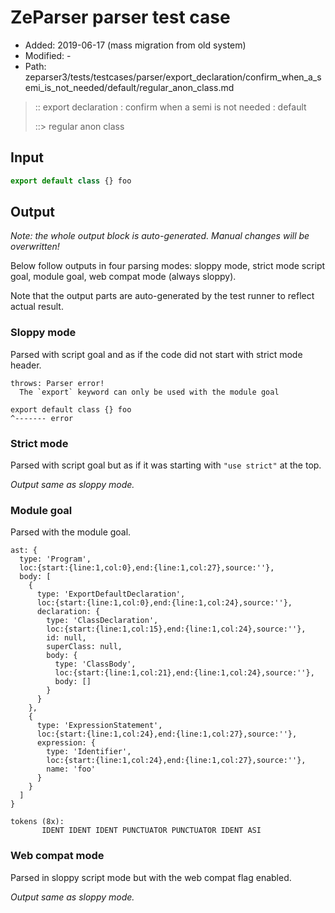 # ZeParser parser test case

- Added: 2019-06-17 (mass migration from old system)
- Modified: -
- Path: zeparser3/tests/testcases/parser/export_declaration/confirm_when_a_semi_is_not_needed/default/regular_anon_class.md

> :: export declaration : confirm when a semi is not needed : default
>
> ::> regular anon class

## Input

`````js
export default class {} foo
`````

## Output

_Note: the whole output block is auto-generated. Manual changes will be overwritten!_

Below follow outputs in four parsing modes: sloppy mode, strict mode script goal, module goal, web compat mode (always sloppy).

Note that the output parts are auto-generated by the test runner to reflect actual result.

### Sloppy mode

Parsed with script goal and as if the code did not start with strict mode header.

`````
throws: Parser error!
  The `export` keyword can only be used with the module goal

export default class {} foo
^------- error
`````

### Strict mode

Parsed with script goal but as if it was starting with `"use strict"` at the top.

_Output same as sloppy mode._

### Module goal

Parsed with the module goal.

`````
ast: {
  type: 'Program',
  loc:{start:{line:1,col:0},end:{line:1,col:27},source:''},
  body: [
    {
      type: 'ExportDefaultDeclaration',
      loc:{start:{line:1,col:0},end:{line:1,col:24},source:''},
      declaration: {
        type: 'ClassDeclaration',
        loc:{start:{line:1,col:15},end:{line:1,col:24},source:''},
        id: null,
        superClass: null,
        body: {
          type: 'ClassBody',
          loc:{start:{line:1,col:21},end:{line:1,col:24},source:''},
          body: []
        }
      }
    },
    {
      type: 'ExpressionStatement',
      loc:{start:{line:1,col:24},end:{line:1,col:27},source:''},
      expression: {
        type: 'Identifier',
        loc:{start:{line:1,col:24},end:{line:1,col:27},source:''},
        name: 'foo'
      }
    }
  ]
}

tokens (8x):
       IDENT IDENT IDENT PUNCTUATOR PUNCTUATOR IDENT ASI
`````


### Web compat mode

Parsed in sloppy script mode but with the web compat flag enabled.

_Output same as sloppy mode._
